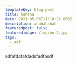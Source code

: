 ```yaml
---
templateKey: blog-post
title: haheha
date: 2021-05-06T11:10:22.000Z
description: ahahahahah
featuredpost: false
featuredimage: /img/no-2.jpg
tags:
  - adf
---
```

sdfafdafafdadsfadfasdf